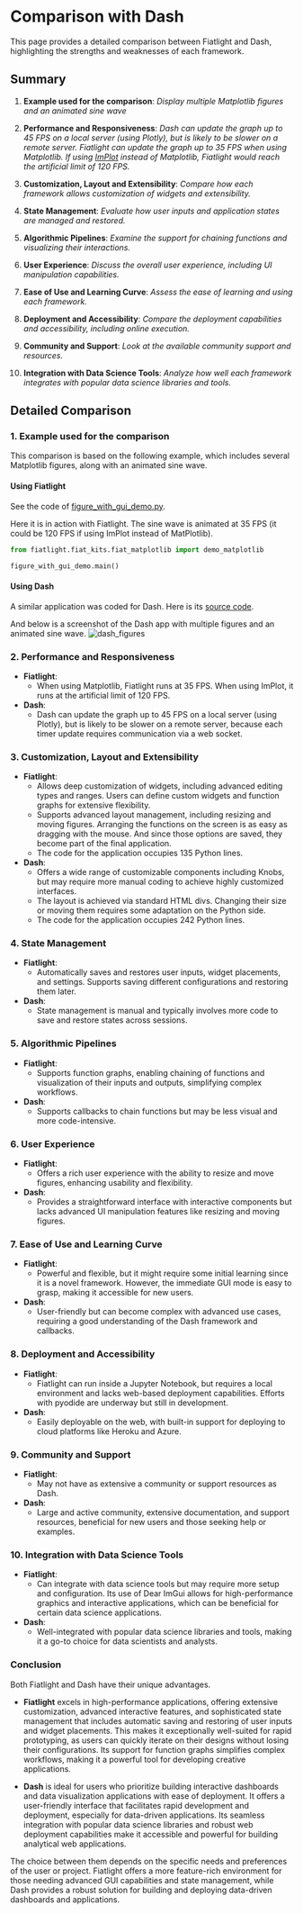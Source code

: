 # Comparison with Dash

This page provides a detailed comparison between Fiatlight and Dash, highlighting the strengths and weaknesses of each framework.

## Summary
1. **Example used for the comparison**:
   *Display multiple Matplotlib figures and an animated sine wave*

2. **Performance and Responsiveness**:
   *Dash can update the graph up to 45 FPS on a local server (using Plotly), but is likely to be slower on a remote server. Fiatlight can update the graph up to 35 FPS when using Matplotlib. If using [ImPlot](https://github.com/epezent/implot) instead of Matplotlib, Fiatlight would reach the artificial limit of 120 FPS.*

3. **Customization, Layout and Extensibility**:
   *Compare how each framework allows customization of widgets and extensibility.*

4. **State Management**:
   *Evaluate how user inputs and application states are managed and restored.*

5. **Algorithmic Pipelines**:
   *Examine the support for chaining functions and visualizing their interactions.*

6. **User Experience**:
   *Discuss the overall user experience, including UI manipulation capabilities.*

7. **Ease of Use and Learning Curve**:
   *Assess the ease of learning and using each framework.*

8. **Deployment and Accessibility**:
   *Compare the deployment capabilities and accessibility, including online execution.*

9. **Community and Support**:
   *Look at the available community support and resources.*

10. **Integration with Data Science Tools**:
    *Analyze how well each framework integrates with popular data science libraries and tools.*

## Detailed Comparison

### 1. Example used for the comparison
This comparison is based on the following example, which includes several Matplotlib figures, along with an animated sine wave.

#### Using Fiatlight

See the code of [figure_with_gui_demo.py](../fiat_kits/fiat_matplotlib/demo_matplotlib.py).

Here it is in action with Fiatlight. The sine wave is animated at 35 FPS (it could be 120 FPS if using ImPlot instead of MatPlotlib).

```python
from fiatlight.fiat_kits.fiat_matplotlib import demo_matplotlib

figure_with_gui_demo.main()
```

#### Using Dash

A similar application was coded for Dash. Here is its [source code](../fiat_kits/fiat_matplotlib/comparison_dash/figure_demo_dash.py).

And below is a screenshot of the Dash app with multiple figures and an animated sine wave.
![dash_figures](images/dash_figures.png)

### 2. Performance and Responsiveness
- **Fiatlight**:
    - When using Matplotlib, Fiatlight runs at 35 FPS. When using ImPlot, it runs at the artificial limit of 120 FPS.
- **Dash**:
    - Dash can update the graph up to 45 FPS on a local server (using Plotly), but is likely to be slower on a remote server, because each timer update requires communication via a web socket.

### 3. Customization, Layout and Extensibility
- **Fiatlight**:
    - Allows deep customization of widgets, including advanced editing types and ranges. Users can define custom widgets and function graphs for extensive flexibility.
    - Supports advanced layout management, including resizing and moving figures. Arranging the functions on the screen is as easy as dragging with the mouse. And since those options are saved, they become part of the final application.
    - The code for the application occupies 135 Python lines.
- **Dash**:
    - Offers a wide range of customizable components including Knobs, but may require more manual coding to achieve highly customized interfaces.
    - The layout is achieved via standard HTML divs. Changing their size or moving them requires some adaptation on the Python side.
    - The code for the application occupies 242 Python lines.

### 4. State Management
- **Fiatlight**:
    - Automatically saves and restores user inputs, widget placements, and settings. Supports saving different configurations and restoring them later.
- **Dash**:
    - State management is manual and typically involves more code to save and restore states across sessions.

### 5. Algorithmic Pipelines
- **Fiatlight**:
    - Supports function graphs, enabling chaining of functions and visualization of their inputs and outputs, simplifying complex workflows.
- **Dash**:
    - Supports callbacks to chain functions but may be less visual and more code-intensive.

### 6. User Experience
- **Fiatlight**:
    - Offers a rich user experience with the ability to resize and move figures, enhancing usability and flexibility.
- **Dash**:
    - Provides a straightforward interface with interactive components but lacks advanced UI manipulation features like resizing and moving figures.

### 7. Ease of Use and Learning Curve
- **Fiatlight**:
    - Powerful and flexible, but it might require some initial learning since it is a novel framework. However, the immediate GUI mode is easy to grasp, making it accessible for new users.
- **Dash**:
    - User-friendly but can become complex with advanced use cases, requiring a good understanding of the Dash framework and callbacks.

### 8. Deployment and Accessibility
- **Fiatlight**:
    - Fiatlight can run inside a Jupyter Notebook, but requires a local environment and lacks web-based deployment capabilities. Efforts with pyodide are underway but still in development.
- **Dash**:
    - Easily deployable on the web, with built-in support for deploying to cloud platforms like Heroku and Azure.

### 9. Community and Support
- **Fiatlight**:
    - May not have as extensive a community or support resources as Dash.
- **Dash**:
    - Large and active community, extensive documentation, and support resources, beneficial for new users and those seeking help or examples.

### 10. Integration with Data Science Tools
- **Fiatlight**:
    - Can integrate with data science tools but may require more setup and configuration. Its use of Dear ImGui allows for high-performance graphics and interactive applications, which can be beneficial for certain data science applications.
- **Dash**:
    - Well-integrated with popular data science libraries and tools, making it a go-to choice for data scientists and analysts.

### Conclusion
Both Fiatlight and Dash have their unique advantages.

- **Fiatlight** excels in high-performance applications, offering extensive customization, advanced interactive features, and sophisticated state management that includes automatic saving and restoring of user inputs and widget placements. This makes it exceptionally well-suited for rapid prototyping, as users can quickly iterate on their designs without losing their configurations. Its support for function graphs simplifies complex workflows, making it a powerful tool for developing creative applications.

- **Dash** is ideal for users who prioritize building interactive dashboards and data visualization applications with ease of deployment. It offers a user-friendly interface that facilitates rapid development and deployment, especially for data-driven applications. Its seamless integration with popular data science libraries and robust web deployment capabilities make it accessible and powerful for building analytical web applications.

The choice between them depends on the specific needs and preferences of the user or project. Fiatlight offers a more feature-rich environment for those needing advanced GUI capabilities and state management, while Dash provides a robust solution for building and deploying data-driven dashboards and applications.
